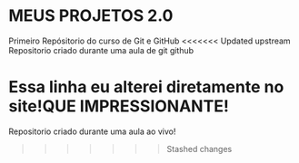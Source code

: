 # MEUS PROJETOS 2.0
 Primeiro Repósitorio do curso de Git e GitHub
<<<<<<< Updated upstream
Repositorio criado durante uma aula de git github

Essa linha eu alterei diretamente no site!QUE IMPRESSIONANTE!
=======

Repositorio criado durante uma aula ao vivo!
>>>>>>> Stashed changes

